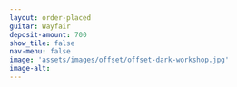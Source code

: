 ```yaml
---
layout: order-placed
guitar: Wayfair
deposit-amount: 700
show_tile: false
nav-menu: false
image: 'assets/images/offset/offset-dark-workshop.jpg'
image-alt: 
---
```



